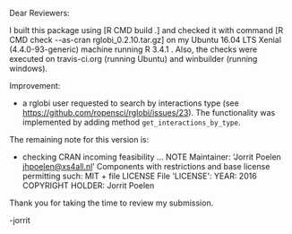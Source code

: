 Dear Reviewers:

I built this package using [R CMD build .] and checked it with command [R CMD check --as-cran rglobi_0.2.10.tar.gz] on my Ubuntu 16.04 LTS Xenial (4.4.0-93-generic) machine running R 3.4.1 . Also, the checks were executed on travis-ci.org (running Ubuntu) and winbuilder (running windows). 

Improvement:
* a rglobi user requested to search by interactions type (see https://github.com/ropensci/rglobi/issues/23). The functionality was implemented by adding method ```get_interactions_by_type```.

The remaining note for this version is:
* checking CRAN incoming feasibility ... NOTE
Maintainer: ‘Jorrit Poelen <jhpoelen@xs4all.nl>’
Components with restrictions and base license permitting such:
  MIT + file LICENSE
File 'LICENSE':
  YEAR: 2016
  COPYRIGHT HOLDER: Jorrit Poelen

Thank you for taking the time to review my submission.

-jorrit
